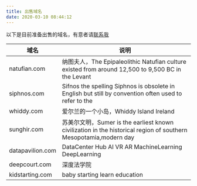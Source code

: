 ```yaml
---
title: 出售域名
date: 2020-03-10 08:44:12
---
```



以下是目前准备出售的域名，有意者请[联系我](mailto:mr.fechin@gmail.com?subject=[Domain]%20)



| 域名               | 说明                                                                                                         |
|------------------|------------------------------------------------------------------------------------------------------------|
| natufian.com     | 纳图夫人，The Epipaleolithic Natufian culture existed from around 12,500 to 9,500 BC in the Levant              |
| siphnos.com      | Sifnos the spelling Siphnos is obsolete in English but still by convention often used to refer to the      |
| whiddy.com       | 爱尔兰的一个小岛，Whiddy Island Ireland                                                                             |
| sunghir.com      | 苏美尔文明，Sumer is the earliest known civilization in the historical region of southern Mesopotamia,modern day |
| datapavilion.com | DataCenter Hub AI VR AR MachineLearning DeepLearning                                                       |
| deepcourt.com    | 深度法学院                                                                                                      |
| kidstarting.com  | baby starting learn education                                                                              |
